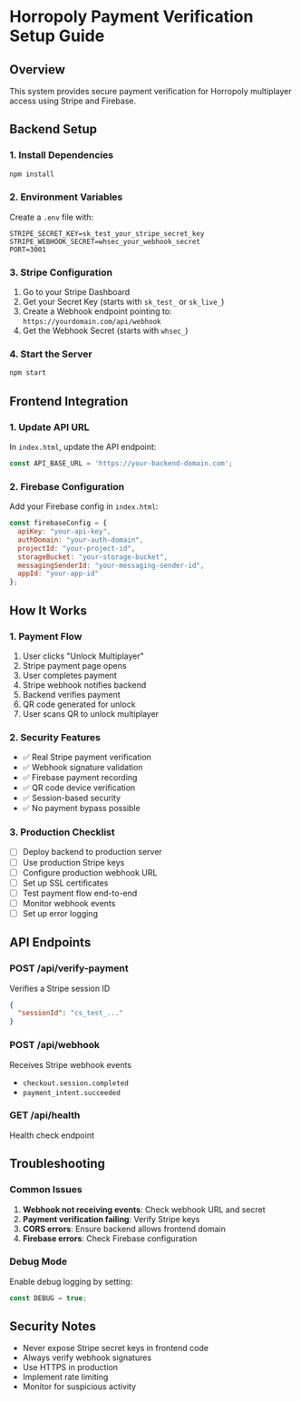 # Horropoly Payment Verification Setup Guide

## Overview
This system provides secure payment verification for Horropoly multiplayer access using Stripe and Firebase.

## Backend Setup

### 1. Install Dependencies
```bash
npm install
```

### 2. Environment Variables
Create a `.env` file with:
```
STRIPE_SECRET_KEY=sk_test_your_stripe_secret_key
STRIPE_WEBHOOK_SECRET=whsec_your_webhook_secret
PORT=3001
```

### 3. Stripe Configuration
1. Go to your Stripe Dashboard
2. Get your Secret Key (starts with `sk_test_` or `sk_live_`)
3. Create a Webhook endpoint pointing to: `https://yourdomain.com/api/webhook`
4. Get the Webhook Secret (starts with `whsec_`)

### 4. Start the Server
```bash
npm start
```

## Frontend Integration

### 1. Update API URL
In `index.html`, update the API endpoint:
```javascript
const API_BASE_URL = 'https://your-backend-domain.com';
```

### 2. Firebase Configuration
Add your Firebase config in `index.html`:
```javascript
const firebaseConfig = {
  apiKey: "your-api-key",
  authDomain: "your-auth-domain",
  projectId: "your-project-id",
  storageBucket: "your-storage-bucket",
  messagingSenderId: "your-messaging-sender-id",
  appId: "your-app-id"
};
```

## How It Works

### 1. Payment Flow
1. User clicks "Unlock Multiplayer"
2. Stripe payment page opens
3. User completes payment
4. Stripe webhook notifies backend
5. Backend verifies payment
6. QR code generated for unlock
7. User scans QR to unlock multiplayer

### 2. Security Features
- ✅ Real Stripe payment verification
- ✅ Webhook signature validation
- ✅ Firebase payment recording
- ✅ QR code device verification
- ✅ Session-based security
- ✅ No payment bypass possible

### 3. Production Checklist
- [ ] Deploy backend to production server
- [ ] Use production Stripe keys
- [ ] Configure production webhook URL
- [ ] Set up SSL certificates
- [ ] Test payment flow end-to-end
- [ ] Monitor webhook events
- [ ] Set up error logging

## API Endpoints

### POST /api/verify-payment
Verifies a Stripe session ID
```json
{
  "sessionId": "cs_test_..."
}
```

### POST /api/webhook
Receives Stripe webhook events
- `checkout.session.completed`
- `payment_intent.succeeded`

### GET /api/health
Health check endpoint

## Troubleshooting

### Common Issues
1. **Webhook not receiving events**: Check webhook URL and secret
2. **Payment verification failing**: Verify Stripe keys
3. **CORS errors**: Ensure backend allows frontend domain
4. **Firebase errors**: Check Firebase configuration

### Debug Mode
Enable debug logging by setting:
```javascript
const DEBUG = true;
```

## Security Notes
- Never expose Stripe secret keys in frontend code
- Always verify webhook signatures
- Use HTTPS in production
- Implement rate limiting
- Monitor for suspicious activity 